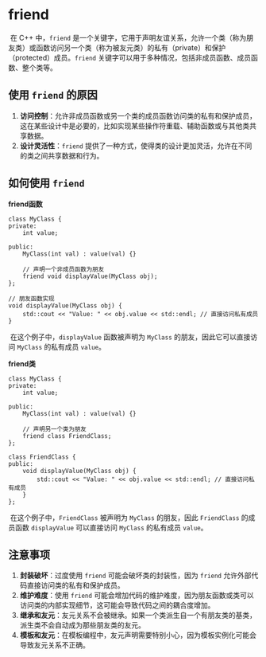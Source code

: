 # friend

​	在 C++ 中，`friend` 是一个关键字，它用于声明友谊关系，允许一个类（称为朋友类）或函数访问另一个类（称为被友元类）的私有（private）和保护（protected）成员。`friend` 关键字可以用于多种情况，包括非成员函数、成员函数、整个类等。

## 使用 `friend` 的原因

1. **访问控制**：允许非成员函数或另一个类的成员函数访问类的私有和保护成员，这在某些设计中是必要的，比如实现某些操作符重载、辅助函数或与其他类共享数据。
2. **设计灵活性**：`friend` 提供了一种方式，使得类的设计更加灵活，允许在不同的类之间共享数据和行为。

## 如何使用 `friend`

**friend函数**

```
class MyClass {
private:
    int value;

public:
    MyClass(int val) : value(val) {}

    // 声明一个非成员函数为朋友
    friend void displayValue(MyClass obj);
};

// 朋友函数实现
void displayValue(MyClass obj) {
    std::cout << "Value: " << obj.value << std::endl; // 直接访问私有成员
}
```

​	在这个例子中，`displayValue` 函数被声明为 `MyClass` 的朋友，因此它可以直接访问 `MyClass` 的私有成员 `value`。

**friend类**

```
class MyClass {
private:
    int value;

public:
    MyClass(int val) : value(val) {}

    // 声明另一个类为朋友
    friend class FriendClass;
};

class FriendClass {
public:
    void displayValue(MyClass obj) {
        std::cout << "Value: " << obj.value << std::endl; // 直接访问私有成员
    }
};
```

​	在这个例子中，`FriendClass` 被声明为 `MyClass` 的朋友，因此 `FriendClass` 的成员函数 `displayValue` 可以直接访问 `MyClass` 的私有成员 `value`。

## 注意事项

1. **封装破坏**：过度使用 `friend` 可能会破坏类的封装性，因为 `friend` 允许外部代码直接访问类的私有和保护成员。
2. **维护难度**：使用 `friend` 可能会增加代码的维护难度，因为朋友函数或类可以访问类的内部实现细节，这可能会导致代码之间的耦合度增加。
3. **继承和友元**：友元关系不会被继承。如果一个类派生自一个有朋友类的基类，派生类不会自动成为那些朋友类的友元。
4. **模板和友元**：在模板编程中，友元声明需要特别小心，因为模板实例化可能会导致友元关系不正确。
